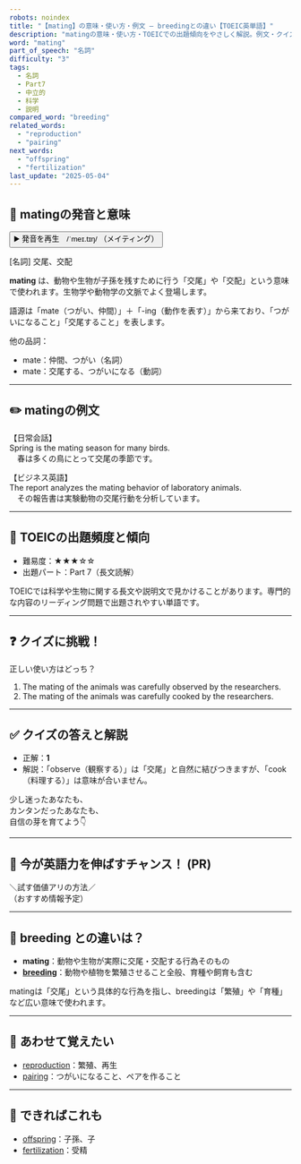 ```yaml
---
robots: noindex
title: "【mating】の意味・使い方・例文 ― breedingとの違い【TOEIC英単語】"
description: "matingの意味・使い方・TOEICでの出題傾向をやさしく解説。例文・クイズ付きでbreedingとの違いもわかりやすく学べます。"
word: "mating"
part_of_speech: "名詞"
difficulty: "3"
tags:
  - 名詞
  - Part7
  - 中立的
  - 科学
  - 説明
compared_word: "breeding"
related_words:
  - "reproduction"
  - "pairing"
next_words:
  - "offspring"
  - "fertilization"
last_update: "2025-05-04"
---
```


## 🔰 matingの発音と意味

<button class="play-audio" onclick="playTTS('mating')">
  <span class="play-audio-main">
    ▶️ 発音を再生　/ˈmeɪ.tɪŋ/
  </span>
  <span class="play-audio-sub">
    （メイティング）
  </span>
</button>

[名詞] 交尾、交配

**mating** は、動物や生物が子孫を残すために行う「交尾」や「交配」という意味で使われます。生物学や動物学の文脈でよく登場します。

語源は「mate（つがい、仲間）」＋「-ing（動作を表す）」から来ており、「つがいになること」「交尾すること」を表します。

他の品詞：  
- mate：仲間、つがい（名詞）
- mate：交尾する、つがいになる（動詞）

---

## ✏️ matingの例文

【日常会話】  
Spring is the mating season for many birds.  
　春は多くの鳥にとって交尾の季節です。

【ビジネス英語】  
The report analyzes the mating behavior of laboratory animals.  
　その報告書は実験動物の交尾行動を分析しています。

---

## 🎯 TOEICの出題頻度と傾向

- 難易度：★★★☆☆
- 出題パート：Part 7（長文読解）

TOEICでは科学や生物に関する長文や説明文で見かけることがあります。専門的な内容のリーディング問題で出題されやすい単語です。

---

## ❓ クイズに挑戦！

正しい使い方はどっち？

1. The mating of the animals was carefully observed by the researchers.  
2. The mating of the animals was carefully cooked by the researchers.

---

## ✅ クイズの答えと解説

- 正解：**1**
- 解説：「observe（観察する）」は「交尾」と自然に結びつきますが、「cook（料理する）」は意味が合いません。

少し迷ったあなたも、  
カンタンだったあなたも、  
自信の芽を育てよう👇️

---

## 🚀 今が英語力を伸ばすチャンス！ (PR)

<div class="info-center">
＼試す価値アリの方法／<br>  
（おすすめ情報予定）
</div>

---

## 🤔  breeding との違いは？

- **mating**：動物や生物が実際に交尾・交配する行為そのもの
- **[breeding](/breeding)**：動物や植物を繁殖させること全般、育種や飼育も含む

matingは「交尾」という具体的な行為を指し、breedingは「繁殖」や「育種」など広い意味で使われます。

---

## 🧩 あわせて覚えたい

- [reproduction](/reproduction)：繁殖、再生
- [pairing](/pairing)：つがいになること、ペアを作ること

---

## 📖 できればこれも

- [offspring](/offspring)：子孫、子
- [fertilization](/fertilization)：受精

<!-- cvid: aid16_bid19 -->
